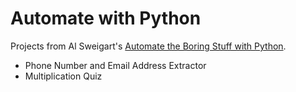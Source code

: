 # Automate with Python

Projects from Al Sweigart's [Automate the Boring Stuff with Python](http://automatetheboringstuff.com/).

- Phone Number and Email Address Extractor
- Multiplication Quiz
